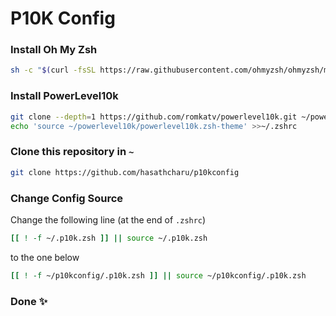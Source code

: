 # P10K Config

### Install Oh My Zsh

```bash
sh -c "$(curl -fsSL https://raw.githubusercontent.com/ohmyzsh/ohmyzsh/master/tools/install.sh)"
```

### Install PowerLevel10k

```bash
git clone --depth=1 https://github.com/romkatv/powerlevel10k.git ~/powerlevel10k
echo 'source ~/powerlevel10k/powerlevel10k.zsh-theme' >>~/.zshrc
```

### Clone this repository in `~`

```bash
git clone https://github.com/hasathcharu/p10kconfig
```

### Change Config Source

Change the following line (at the end of `.zshrc`)

```bash
[[ ! -f ~/.p10k.zsh ]] || source ~/.p10k.zsh
```

to the one below

```bash
[[ ! -f ~/p10kconfig/.p10k.zsh ]] || source ~/p10kconfig/.p10k.zsh
```

### Done ✨
